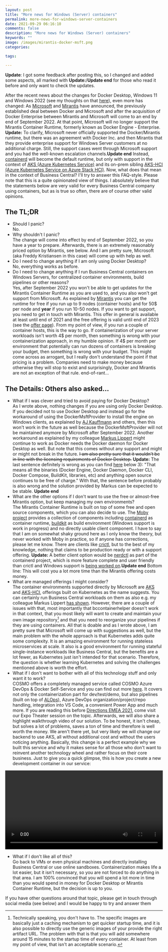 ```yaml
---
layout: post
title: "More news for Windows (Server) containers"
permalink: more-news-for-windows-server-containers
date: 2021-09-29 06:16:10
comments: false
description: "More news for Windows (Server) containers"
keywords: ""
image: /images/mirantis-docker-msft.png
categories:

tags:

---
```


**Update**: I got some feedback after posting this, so I changed and added some aspects, all marked with **Update:**/**Update end** for those who read it before and only want to check the updates.

After the recent news about the changes for Docker Desktop, Windows 11 and Windows 2022 (see my thoughts on that [here][prev]), even more has changed: As [Microsoft][msft-announcement] and [Mirantis][mirantis-announcement] have announced, the previously established deal between Docker and Microsoft and after the acquisition of Docker Enterprise between Mirantis and Microsoft will come to an end by end of September 2022. At that point, Microsoft will no longer support the Mirantis Container Runtime, formerly known as Docker Engine - Enterprise. **Update:** To clarify, Microsoft never officially supported the Docker/Mirantis runtime, but there was an agreement with Docker Inc. and then Mirantis that they provide enterprise support for Windows Server customers at no additional charge. Still, the support cases went through Microsoft support and you had the well-known escalation channels.**Update end** Instead, [containerd][containerd] will become the default runtime, but only with support in the context of [AKS (Azure Kubernetes Service)][aks] and its on-prem sibling [AKS-HCI (Azure Kubernetes Service on Azure Stack HCI)][aks-hci]. Now, what does that mean in the context of Business Central? I'll try to answer this FAQ-style. Please note that this is a quite opinionated view of things. I absolutely believe that the statements below are very valid for every Business Central company using containers, but as is true so often, there are of course other valid opinions.

## The TL;DR
- Should I panic? <br />
    No. 
- Why shouldn't I panic? <br />
    The change will come into effect by end of September 2022, so you have a year to prepare. Afterwards, there is an extremely reasonably priced option by Mirantis, see below. And I am pretty sure, Microsoft (aka Freddy Kristiansen in this case) will come up with help as well.
- Do I need to change anything if I am only using Docker Desktop?<br />
    No, everything works as before. 
- Do I need to change anything if I run Business Central containers on Windows Servers, for centralized container environments, build pipelines or other reasons?<br />
    Yes, after September 2022 you won't be able to get updates for the Mirantis Container Runtime as you are used to, and you also won't get support from Microsoft. As explained by [Mirantis][mirantis-announcement] you can get the runtime for free if you run up to 9 nodes (container hosts) and for 50$ per node and <b>year</b> if you run 10-50 nodes. If you want to get support, you need to get in touch with Mirantis. This offer in general is available at least until end of 2021 and the free offering is valid until end of 2023 (see the [offer page][mirantis-offer]). From my point of view, if you run a couple of container hosts, this is the way to go. If containerization of your server workloads isn't worth 4$ per month, then something is wrong with your containerization approach, in my humble opinion. If 4$ per month per environment that potentially can run dozens of containers is breaking your budget, then something is wrong with your budget. This might come across as arrogant, but I really don't understand the point if that pricing is a problem. Companies need to make money because otherwise they will stop to exist and surprisingly, Docker and Mirantis are not an exception of that rule. end-of-rant...

## The Details: Others also asked...
- What if I was clever and tried to avoid paying for Docker Desktop?<br />
    As I wrote above, nothing changes if you are using only Docker Desktop. If you decided not to use Docker Desktop and instead go for the workaround of using the DockerMsftProvider to install the engine on Windows clients, as explained by [AJ Kauffmann][ajk] and others, then this won't work in the future as well because the DockerMsftProvider will not be maintained anymore by Microsoft after September 2022. Another workaround as explained by my colleague [Markus Lippert][ml] might continue to work as Docker needs the Docker daemon for Docker Desktop as well. But note that this comes without any support and might or might not break in the future. ~~I am also pretty sure that it wouldn't be in line with the licensing requirements of Docker Desktop.~~ **Update:** The last sentence definitely is wrong as you can find [here][docker-free] below 3): "That means all the binaries (Docker Engine, Docker Daemon, Docker CLI, Docker Compose, BuildKit, libraries, etc) and anything open source continues to be free of charge." With that, the sentence before probably is also wrong and the solution provided by Markus can be expected to be stable. **Update end**
- What are the other options if I don't want to use the free or almost-free Mirantis option, but keep managing my own environments?<br />
    The Mirantis Container Runtime is built on top of some free and open source components, which you can also decide to use. The [Moby project][moby] provides a collection of components including [containerd][containerd] as container runtime, [buildkit][buildkit] as build environment (Windows support is work in progress) and no directly usable client component. I have to say that I am on somewhat shaky ground here as I only know the theory, but never worked with Moby in practice, so if anyone has corrections, please let me know. There are clients like [crictl][crictl], but to the best of my knowledge, nothing that claims to be production ready or with a support offering. **Update:** A better client option would be [nerdctl][nerdctl] as part of the containerd project, which is more feature complete and user friendly than crictl and Windows support is [being worked on][nerdctl-windows].**Update end** Bottom line: This will cost you a lot more time than the Mirantis offering costs money.
- What are managed offerings I might consider?<br />
    The container environments supported directly by Microsoft are [AKS][aks] and [AKS-HCI][aks-hci], offerings built on Kubernetes as the name suggests. You can certainly run Business Central workloads on them as also e.g. my colleague Markus Lippert [has shown][ml-k8s]. However, there are a couple of issues with that, most importantly that bccontainerhelper doesn't work in that context, that you most likely will want to create and maintain your own image repository[^1] and that you need to reorganize your pipelines if they are using containers. All that is doable and as I wrote above, I am pretty sure that Microsoft will come up with suggestions as well, but the main problem with the whole approach is that Kubernetes adds quite some complexity. It is an amazing environment for running stateless microservices at scale. It also is a good environment for running stateful single-instance workloads like Business Central, but the benefits are a lot fewer, as Kubernetes just isn't intended for that scenario. Therefore, the question is whether learning Kubernetes and solving the challenges mentioned above is worth the effort.
- What if I don't want to bother with all of this technology stuff and only want it to work?<br />
    COSMO offers a completely managed service called COSMO Azure DevOps & Docker Self-Service and you can find out more [here][marketplace]. It covers not only the containerization part for dev/test/demo, but also pipelines (built on top of [ALOps][alops]), Azure DevOps organization/project/repo handling, integration into VS Code, a convenient Power App and much more. If you are reading this before [Directions EMEA 2021][directions], come visit our Expo Theater session on the topic. Afterwards, we will also share a highlight walkthrough video of our solution. To be honest, it isn't cheap, but solves a lot of problems, saves a ton of time and therefore is well worth the money. We aren't there yet, but very likely we will change our backend to use AKS, all without additional cost and without the users noticing anything. Basically, this change is a perfect example why we built this service and why it makes sense for all those who don't want to reinvent another technology wheel and rather focus on their core business. Just to give you a quick glimpse, this is how you create a new development container in our service:
<video width="100%" controls>
  <source type="video/mp4" src="/images/container-create.mp4">
</video>

- What if I don't like all of this?<br />
    Go back to VMs or even physical machines and directly installing Business Central or use online sandboxes. Containerization makes life a lot easier, but it isn't necessary, so you are not forced to do anything in that area. I am 100% convinced that you will spend a lot more in time than you would spend in money for Docker Desktop or Mirantis Container Runtime, but the decision is up to you.

If you have other questions around that topic, please get in touch through social media (see below) and I would be happy to try and answer them

[^1]: Technically speaking, you don't have to. The specific images are basically just a caching mechanism to get quicker startup time, and it is also possible to directly use the generic images of your provide the right artifact URL. The problem with that is that you will add somewhere around 15 minutes to the startup time of every container. At least from my point of view, that isn't an acceptable scenario.

[prev]: /news-in-the-windows-container-and-docker-world
[msft-announcement]: https://techcommunity.microsoft.com/t5/containers/updates-to-the-windows-container-runtime-support/ba-p/2788799
[mirantis-announcement]: https://www.mirantis.com/blog/windows-server-container-users-mirantis-is-here-to-support-you/ 
[containerd]: https://containerd.io/
[aks]: https://azure.microsoft.com/en-us/services/kubernetes-service/
[aks-hci]: https://docs.microsoft.com/en-us/azure-stack/aks-hci/overview
[ajk]: https://www.kauffmann.nl/2019/03/04/how-to-install-docker-on-windows-10-without-hyper-v/
[mirantis-offer]: https://info.mirantis.com/docker-engine-support
[ml]: https://lippertmarkus.com/2021/09/04/containers-without-docker-desktop/
[ml-k8s]: https://lippertmarkus.com/2020/10/01/deploy-bc-helm/
[moby]: https://mobyproject.org/
[buildkit]: https://github.com/moby/buildkit
[crictl]: https://github.com/kubernetes-sigs/cri-tools/blob/master/docs/crictl.md
[marketplace]: https://marketplace.cosmoconsult.com/product/?id=345E2CCC-C480-4DB3-9309-3FCD4065CED4#
[alops]: https://www.alops.be/
[directions]: https://directions4partners.com/events/directions-emea/
[nerdctl]: https://github.com/containerd/nerdctl
[nerdctl-windows]: https://github.com/containerd/nerdctl/issues/28
[docker-free]: https://www.docker.com/blog/looking-for-a-docker-alternative-consider-this/
